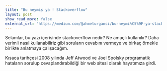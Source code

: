 ```yaml
---
title: "Bu neymiş ya ! Stackoverflow"
layout: post
show_read_more: false
external_url: "https://medium.com/@ahmeturganci/bu-neymi%C5%9F-ya-stackoverflow-1bea9f9a83f7"
---
```



Selamlar, bu yazı içerisinde stackoverflow nedir? Ne amaçlı kullanılır? Daha verimli nasıl kullanabiliriz gibi soruların cevabını vermeye ve birkaç örnekle birlikte anlatmaya çalışacağım.

Kısaca tarihçesi 2008 yılında Jeff Atwood ve Joel Spolsky programatik hataların sorulup cevaplandırabildiği bir web sitesi olarak hayatımıza girdi.